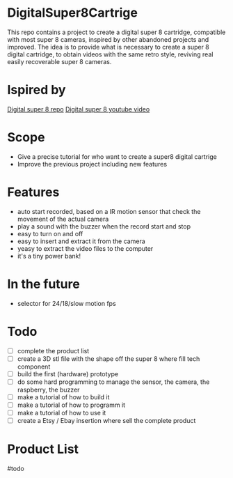 # DigitalSuper8Cartrige
This repo contains a project to create a digital super 8 cartridge, compatible with most super 8 cameras, inspired by other abandoned projects and improved.
The idea is to provide what is necessary to create a super 8 digital cartridge, to obtain videos with the same retro style, reviving real easily recoverable super 8 cameras.

# Ispired by
[Digital super 8 repo](https://github.com/Codaea/DigitalSuper8)
[Digital super 8 youtube video](https://www.youtube.com/watch?v=Dq85ZsAZxso)

# Scope
- Give a precise tutorial for who want to create a super8 digital cartrige
- Improve the previous project including new features

# Features
- auto start recorded, based on a IR motion sensor that check the movement of the actual camera
- play a sound with the buzzer when the record start and stop
- easy to turn on and off
- easy to insert and extract it from the camera
- yeasy to extract the video files to the computer
- it's a tiny power bank!

# In the future 
- selector for 24/18/slow motion fps 

# Todo
- [ ] complete the product list
- [ ] create a 3D stl file with the shape off the super 8 where fill tech component
- [ ] build the first (hardware) prototype
- [ ] do some hard programming to manage the sensor, the camera, the raspberry, the buzzer
- [ ] make a tutorial of how to build it
- [ ] make a tutorial of how to programm it
- [ ] make a tutorial of how to use it
- [ ] create a Etsy / Ebay insertion where sell the complete product

# Product List
#todo
